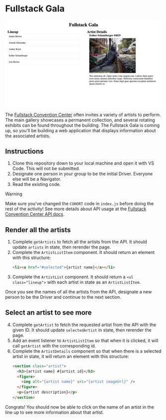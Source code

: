 # Fullstack Gala

![Example screenshot with a lineup of artist names and more information about a selected artist](example.png)

The [Fullstack Convention Center](https://fsa-crud-2aa9294fe819.herokuapp.com/api/) often invites a variety of artists to perform. The main gallery showcases a permanent collection, and several rotating exhibits can be found throughout the building. The Fullstack Gala is coming up, so you'll be building a web application that displays information about the associated artists.

## Instructions

1. Clone this repository down to your local machine and open it with VS Code. This will not be submitted.
2. Designate one person in your group to be the initial Driver. Everyone else will be a Navigator.
3. Read the existing code.

> [!WARNING]
>
> Make sure you've changed the `COHORT` code in `index.js` before doing the rest of the activity!
> See more details about API usage at the [Fullstack Convention Center API docs](https://fsa-crud-2aa9294fe819.herokuapp.com/api/).

## Render all the artists

1. Complete `getArtists` to fetch all the artists from the API. It should update `artists` in state, then rerender the page.
2. Complete the `ArtistListItem` component. It should return an element with this structure:
   ```html
   <li><a href="#selected">{artist name}</a></li>
   ```
3. Complete the `ArtistList` component. It should return a `<ul class="lineup">` with each artist in state as an `ArtistListItem`.

Once you see the names of all the artists from the API, designate a new person to be the Driver and continue to the next section.

## Select an artist to see more

4. Complete `getArtist` to fetch the requested artist from the API with the given ID. It should update `selectedArtist` in state, then rerender the page.
5. Add an event listener to `ArtistListItem` so that when it is clicked, it will call `getArtist` with the corresponding id.
6. Complete the `ArtistDetails` component so that when there is a selected artist in state, it will return an element with this structure:
   ```html
   <section class="artist">
     <h3>{artist name} #{artist id}</h3>
     <figure>
       <img alt="{artist name}" src="{artist imageUrl}" />
     </figure>
     <p>{artist description}</p>
   </section>
   ```

Congrats! You should now be able to click on the name of an artist in the line up to see more information about that artist.
